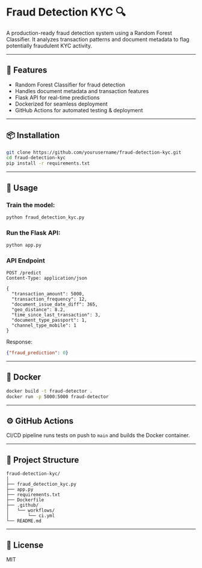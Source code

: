 # Fraud Detection KYC 🔍

A production-ready fraud detection system using a Random Forest Classifier. It analyzes transaction patterns and document metadata to flag potentially fraudulent KYC activity.

---

## 🧠 Features

* Random Forest Classifier for fraud detection
* Handles document metadata and transaction features
* Flask API for real-time predictions
* Dockerized for seamless deployment
* GitHub Actions for automated testing & deployment

---

## 📦 Installation

```bash
git clone https://github.com/yourusername/fraud-detection-kyc.git
cd fraud-detection-kyc
pip install -r requirements.txt
```

---

## 🚀 Usage

### Train the model:

```bash
python fraud_detection_kyc.py
```

### Run the Flask API:

```bash
python app.py
```

### API Endpoint

```
POST /predict
Content-Type: application/json

{
  "transaction_amount": 5000,
  "transaction_frequency": 12,
  "document_issue_date_diff": 365,
  "geo_distance": 8.2,
  "time_since_last_transaction": 3,
  "document_type_passport": 1,
  "channel_type_mobile": 1
}
```

Response:

```json
{"fraud_prediction": 0}
```

---

## 🐳 Docker

```bash
docker build -t fraud-detector .
docker run -p 5000:5000 fraud-detector
```

---

## ⚙️ GitHub Actions

CI/CD pipeline runs tests on push to `main` and builds the Docker container.

---

## 📁 Project Structure

```
fraud-detection-kyc/
│
├── fraud_detection_kyc.py
├── app.py
├── requirements.txt
├── Dockerfile
├── .github/
│   └── workflows/
│       └── ci.yml
└── README.md
```

---

## 📜 License

MIT
